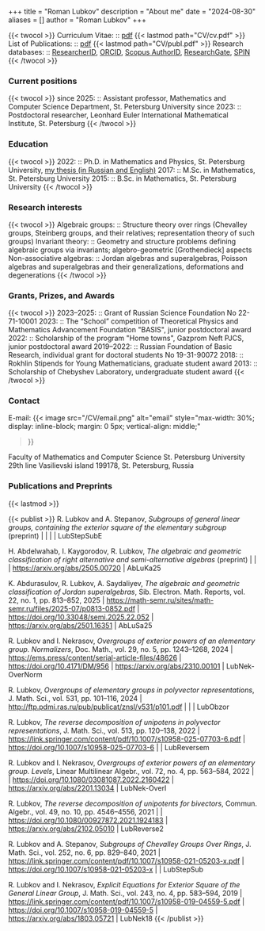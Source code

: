 +++
title = "Roman Lubkov"
description = "About me"
date = "2024-08-30"
aliases = []
author = "Roman Lubkov"
+++

{{< twocol >}}
Curriculum Vitae: :: [pdf](https://lubkov.spbu.ru/CV/cv.pdf) {{< lastmod path="CV/cv.pdf" >}}
List of Publications: :: [pdf](https://lubkov.spbu.ru/CV/publ.pdf) {{< lastmod path="CV/publ.pdf" >}}
Research databases: :: [ResearcherID](https://www.researcherid.com/rid/G-2203-2018), [ORCID](https://orcid.org/0000-0002-6478-5738), [Scopus AuthorID](https://www.scopus.com/authid/detail.uri?authorId=57211688585), [ResearchGate](https://www.researchgate.net/profile/Roman-Lubkov), [SPIN](https://www.elibrary.ru/author_profile.asp?authorid=976461)
{{< /twocol >}}

### Current positions

{{< twocol >}}
since 2025: :: Assistant professor, Mathematics and Computer Science Department, St. Petersburg University
since 2023: :: Postdoctoral researcher, Leonhard Euler International Mathematical Institute, St. Petersburg
{{< /twocol >}}


### Education

{{< twocol >}}
2022: :: Ph.D. in Mathematics and Physics, St. Petersburg University, [my thesis (in Russian and English)](https://lubkov.spbu.ru/CV/thesis.pdf)
2017: :: M.Sc. in Mathematics, St. Petersburg University
2015: :: B.Sc. in Mathematics, St. Petersburg University
{{< /twocol >}}



### Research interests

{{< twocol >}}
Algebraic groups: :: Structure theory over rings (Chevalley groups, Steinberg groups, and their relatives; representation theory of such groups)
Invariant theory: :: Geometry and structure problems defining algebraic groups via invariants; algebro-geometric [Grothendieck] aspects
Non-associative algebras: :: Jordan algebras and superalgebras, Poisson algebras and superalgebras and their generalizations, deformations and degenerations
{{< /twocol >}}



### Grants, Prizes, and Awards

{{< twocol >}}
2023–2025: :: Grant of Russian Science Foundation No 22-71-10001
2023: :: The “School” competition of Theoretical Physics and Mathematics Advancement Foundation "BASIS", junior postdoctoral award
2022: :: Scholarship of the program "Home towns", Gazprom Neft PJCS, junior postdoctoral award
2019–2022: :: Russian Foundation of Basic Research, individual grant for doctoral students No 19-31-90072
2018: :: Rokhlin Stipends for Young Mathematicians, graduate student award
2013: :: Scholarship of Chebyshev Laboratory, undergraduate student award
{{< /twocol >}}


### Contact
E-mail: {{< image 
    src="/CV/email.png" 
    alt="email" 
    style="max-width: 30%; display: inline-block; margin: 0 5px; vertical-align: middle;" 
>}}


Faculty of Mathematics and Computer Science
St. Petersburg University
29th line Vasilievski island
199178, St. Petersburg, Russia

### Publications and Preprints
{{< lastmod >}}

{{< publist >}}
R. Lubkov and A. Stepanov, *Subgroups of general linear groups, containing the exterior square of the elementary subgroup* (preprint) |  |  |  | LubStepSubE

H. Abdelwahab, I. Kaygorodov, R. Lubkov, *The algebraic and geometric classification of right alternative and semi-alternative algebras* (preprint) |  |  | https://arxiv.org/abs/2505.00720 | AbLuKa25

K. Abdurasulov, R. Lubkov, A. Saydaliyev, *The algebraic and geometric classification of Jordan superalgebras*, Sib. Electron. Math. Reports, vol. 22, no. 1, pp. 813–852, 2025 | https://math-semr.ru/sites/math-semr.ru/files/2025-07/p0813-0852.pdf | https://doi.org/10.33048/semi.2025.22.052 | https://arxiv.org/abs/2501.16351 | AbLuSa25

R. Lubkov and I. Nekrasov, *Overgroups of exterior powers of an elementary group. Normalizers*, Doc. Math., vol. 29, no. 5, pp. 1243–1268, 2024 | https://ems.press/content/serial-article-files/48626 | https://doi.org/10.4171/DM/956 | https://arxiv.org/abs/2310.00101 | LubNek-OverNorm

R. Lubkov, *Overgroups of elementary groups in polyvector representations*, J. Math. Sci., vol. 531, pp. 101–116, 2024 | http://ftp.pdmi.ras.ru/pub/publicat/znsl/v531/p101.pdf | | | LubObzor

R. Lubkov, *The reverse decomposition of unipotens in polyvector representations*, J. Math. Sci., vol. 513, pp. 120–138, 2022 | https://link.springer.com/content/pdf/10.1007/s10958-025-07703-6.pdf | https://doi.org/10.1007/s10958-025-07703-6 |  | LubReversem

R. Lubkov and I. Nekrasov, *Overgroups of exterior powers of an elementary group. Levels*, Linear Multilinear Algebr., vol. 72, no. 4, pp. 563–584, 2022 |  | https://doi.org/10.1080/03081087.2022.2160422 | https://arxiv.org/abs/2201.13034 | LubNek-OverI

R. Lubkov, *The reverse decomposition of unipotents for bivectors*, Commun. Algebr., vol. 49, no. 10, pp. 4546–4556, 2021 |  | https://doi.org/10.1080/00927872.2021.1924183 | https://arxiv.org/abs/2102.05010 | LubReverse2

R. Lubkov and A. Stepanov, *Subgroups of Chevalley Groups Over Rings*, J. Math. Sci., vol. 252, no. 6, pp. 829–840, 2021 | https://link.springer.com/content/pdf/10.1007/s10958-021-05203-x.pdf | https://doi.org/10.1007/s10958-021-05203-x |  | LubStepSub

R. Lubkov and I. Nekrasov, *Explicit Equations for Exterior Square of the General Linear Group*, J. Math. Sci., vol. 243, no. 4, pp. 583–594, 2019 | https://link.springer.com/content/pdf/10.1007/s10958-019-04559-5.pdf | https://doi.org/10.1007/s10958-019-04559-5 | https://arxiv.org/abs/1803.05721 | LubNek18
{{< /publist >}}